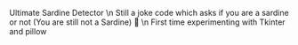 Ultimate Sardine Detector \n
Still a joke code which asks if you are a sardine or not (You are still not a Sardine) 🎣 \n
First time experimenting with Tkinter and pillow
